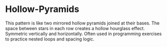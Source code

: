 # Hollow-Pyramids
This pattern is like two mirrored hollow pyramids joined at their bases.  The space between stars in each row creates a hollow hourglass effect.  Symmetric vertically and horizontally.  Often used in programming exercises to practice nested loops and spacing logic.
